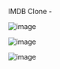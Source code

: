 IMDB Clone -

![image](https://user-images.githubusercontent.com/49728020/190142601-963bd45e-3c1f-40b7-a2c7-13175af9a32d.png)

![image](https://user-images.githubusercontent.com/49728020/190142661-185092b4-d358-48b4-9c41-7c8fdc9fcd2a.png)

![image](https://user-images.githubusercontent.com/49728020/190142714-be707dbd-f009-4695-9f4a-61ebb56043ed.png)


